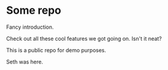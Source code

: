 # Some repo

Fancy introduction.

Check out all these cool features we got going on. Isn't it neat?

This is a public repo for demo purposes.

Seth was here.
